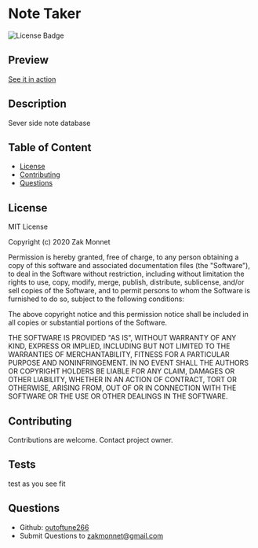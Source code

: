 # Note Taker 
![License Badge](https://img.shields.io/badge/license-MIT-<green>)      

## Preview
[See it in action](https://boiling-beach-86363.herokuapp.com)

## Description
Sever side note database
        
## Table of Content
* [License](#license)
* [Contributing](#contributing)
* [Questions](#questions)

## License
MIT License

Copyright (c) 2020 Zak Monnet
                
Permission is hereby granted, free of charge, to any person obtaining a copy
of this software and associated documentation files (the "Software"), to deal
in the Software without restriction, including without limitation the rights
to use, copy, modify, merge, publish, distribute, sublicense, and/or sell
copies of the Software, and to permit persons to whom the Software is 
furnished to do so, subject to the following conditions:
                
The above copyright notice and this permission notice shall be included in all
copies or substantial portions of the Software.
                
THE SOFTWARE IS PROVIDED "AS IS", WITHOUT WARRANTY OF ANY KIND, EXPRESS OR
IMPLIED, INCLUDING BUT NOT LIMITED TO THE WARRANTIES OF MERCHANTABILITY,
FITNESS FOR A PARTICULAR PURPOSE AND NONINFRINGEMENT. IN NO EVENT SHALL THE
AUTHORS OR COPYRIGHT HOLDERS BE LIABLE FOR ANY CLAIM, DAMAGES OR OTHER
LIABILITY, WHETHER IN AN ACTION OF CONTRACT, TORT OR OTHERWISE, ARISING FROM,
OUT OF OR IN CONNECTION WITH THE SOFTWARE OR THE USE OR OTHER DEALINGS IN THE
SOFTWARE.

## Contributing
Contributions are welcome. Contact project owner.

## Tests
test as you see fit

## Questions
* Github: [outoftune266](http://githumb.com/outoftune266)
* Submit Questions to [zakmonnet@gmail.com](zakmonnet@gmail.com)